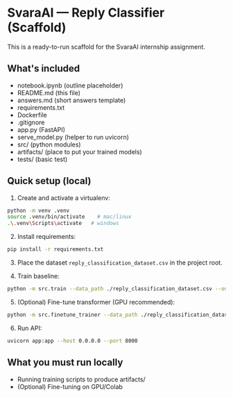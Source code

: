 # SvaraAI — Reply Classifier (Scaffold)

This is a ready-to-run scaffold for the SvaraAI internship assignment.

## What's included
- notebook.ipynb (outline placeholder)
- README.md (this file)
- answers.md (short answers template)
- requirements.txt
- Dockerfile
- .gitignore
- app.py (FastAPI)
- serve_model.py (helper to run uvicorn)
- src/ (python modules)
- artifacts/ (place to put your trained models)
- tests/ (basic test)

## Quick setup (local)
1. Create and activate a virtualenv:

```bash
python -m venv .venv
source .venv/bin/activate    # mac/linux
.\.venv\Scripts\activate   # windows
```

2. Install requirements:
```bash
pip install -r requirements.txt
```

3. Place the dataset `reply_classification_dataset.csv` in the project root.

4. Train baseline:
```bash
python -m src.train --data_path ./reply_classification_dataset.csv --out artifacts/baseline_model.pkl
```

5. (Optional) Fine-tune transformer (GPU recommended):
```bash
python -m src.finetune_trainer --data_path ./reply_classification_dataset.csv --output_dir artifacts/hf_model --epochs 3
```

6. Run API:
```bash
uvicorn app:app --host 0.0.0.0 --port 8000
```

## What you must run locally
- Running training scripts to produce artifacts/
- (Optional) Fine-tuning on GPU/Colab
